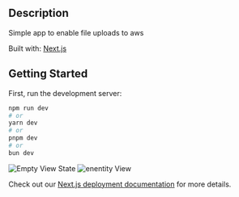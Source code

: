 ## Description

Simple app to enable file uploads to aws

Built with: [Next.js](https://nextjs.org/)

## Getting Started

First, run the development server:

```bash
npm run dev
# or
yarn dev
# or
pnpm dev
# or
bun dev
```

![Empty View State](https://github.com/vic3king/coform-uploader/blob/main/view1.png)
![enentity View](https://github.com/vic3king/coform-uploader/blob/main/view.png)


Check out our [Next.js deployment documentation](https://nextjs.org/docs/deployment) for more details.
